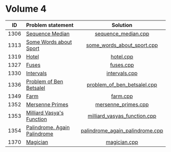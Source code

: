 # Volume 4

|  ID  |        Problem statement         |              Solution               |
|:----:|:---------------------------------|:-----------------------------------:|
| 1306 | [Sequence Median][]              | [sequence_median.cpp][]             |
| 1313 | [Some Words about Sport][]       | [some_words_about_sport.cpp][]      |
| 1319 | [Hotel][]                        | [hotel.cpp][]                       |
| 1327 | [Fuses][]                        | [fuses.cpp][]                       |
| 1330 | [Intervals][]                    | [intervals.cpp][]                   |
| 1336 | [Problem of Ben Betsalel][]      | [problem_of_ben_betsalel.cpp][]     |
| 1349 | [Farm][]                         | [farm.cpp][]                        |
| 1352 | [Mersenne Primes][]              | [mersenne_primes.cpp][]             |
| 1353 | [Milliard Vasya's Function][]    | [milliard_vasyas_function.cpp][]    |
| 1354 | [Palindrome. Again Palindrome][] | [palindrome_again_palindrome.cpp][] |
| 1370 | [Magician][]                     | [magician.cpp][]                    |

[Sequence Median]:              http://acm.timus.ru/problem.aspx?space=1&num=1306
[Some Words about Sport]:       http://acm.timus.ru/problem.aspx?space=1&num=1313
[Hotel]:                        http://acm.timus.ru/problem.aspx?space=1&num=1319
[Fuses]:                        http://acm.timus.ru/problem.aspx?space=1&num=1327
[Intervals]:                    http://acm.timus.ru/problem.aspx?space=1&num=1330
[Problem of Ben Betsalel]:      http://acm.timus.ru/problem.aspx?space=1&num=1336
[Farm]:                         http://acm.timus.ru/problem.aspx?space=1&num=1349
[Mersenne Primes]:              http://acm.timus.ru/problem.aspx?space=1&num=1352
[Milliard Vasya's Function]:    http://acm.timus.ru/problem.aspx?space=1&num=1353
[Palindrome. Again Palindrome]: http://acm.timus.ru/problem.aspx?space=1&num=1354
[Magician]:                     http://acm.timus.ru/problem.aspx?space=1&num=1370

[sequence_median.cpp]:             sequence_median.cpp
[some_words_about_sport.cpp]:      some_words_about_sport.cpp
[hotel.cpp]:                       hotel.cpp
[fuses.cpp]:                       fuses.cpp
[intervals.cpp]:                   intervals.cpp
[problem_of_ben_betsalel.cpp]:     problem_of_ben_betsalel.cpp
[farm.cpp]:                        farm.cpp
[mersenne_primes.cpp]:             mersenne_primes.cpp
[milliard_vasyas_function.cpp]:    milliard_vasyas_function.cpp
[palindrome_again_palindrome.cpp]: palindrome_again_palindrome.cpp
[magician.cpp]:                    magician.cpp
